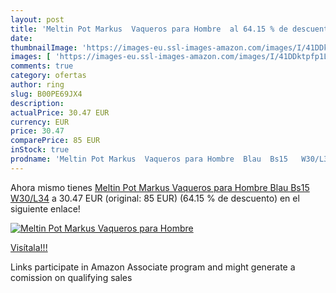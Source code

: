 ```yaml
---
layout: post
title: 'Meltin Pot Markus  Vaqueros para Hombre  al 64.15 % de descuento'
date: 
thumbnailImage: 'https://images-eu.ssl-images-amazon.com/images/I/41DDktpfp1L._SL200_.jpg'
images: [ 'https://images-eu.ssl-images-amazon.com/images/I/41DDktpfp1L._SL200_.jpg' ]
comments: true
category: ofertas
author: ring
slug: B00PE69JX4
description:
actualPrice: 30.47 EUR
currency: EUR
price: 30.47
comparePrice: 85 EUR
inStock: true
prodname: 'Meltin Pot Markus  Vaqueros para Hombre  Blau  Bs15   W30/L34'
---
```


Ahora mismo tienes [Meltin Pot Markus  Vaqueros para Hombre  Blau  Bs15   W30/L34](https://www.amazon.es/dp/B00PE69JX4/?tag=tolees-21) a 30.47 EUR (original: 85 EUR) (64.15 %  de descuento) en el siguiente enlace!

[![Meltin Pot Markus  Vaqueros para Hombre ](https://images-eu.ssl-images-amazon.com/images/I/41DDktpfp1L._SL200_.jpg)](https://www.amazon.es/dp/B00PE69JX4/?tag=tolees-21)

[Visítala!!!](https://www.amazon.es/dp/B00PE69JX4/?tag=tolees-21)

Links participate in Amazon Associate program and might generate a comission on qualifying sales
